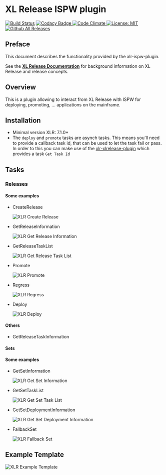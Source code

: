 # XL Release ISPW plugin

[![Build Status][xlr-ispw-plugin-travis-image]][xlr-ispw-plugin-travis-url]
[![Codacy Badge][xlr-ispw-plugin-codacy-image] ][xlr-ispw-plugin-codacy-url]
[![Code Climate][xlr-ispw-plugin-code-climate-image] ][xlr-ispw-plugin-code-climate-url]
[![License: MIT][xlr-ispw-plugin-license-image] ][xlr-ispw-plugin-license-url]
[![Github All Releases][xlr-ispw-plugin-downloads-image] ]()

[xlr-ispw-plugin-travis-image]: https://travis-ci.org/xebialabs-community/xlr-ispw-plugin.svg?branch=master
[xlr-ispw-plugin-travis-url]: https://travis-ci.org/xebialabs-community/xlr-ispw-plugin
[xlr-ispw-plugin-codacy-image]: https://api.codacy.com/project/badge/Grade/36153ed9460a44d289aa1186cde51fa1
[xlr-ispw-plugin-codacy-url]: https://www.codacy.com/app/joris-dewinne/xlr-ispw-plugin
[xlr-ispw-plugin-code-climate-image]: https://codeclimate.com/github/xebialabs-community/xlr-ispw-plugin/badges/gpa.svg
[xlr-ispw-plugin-code-climate-url]: https://codeclimate.com/github/xebialabs-community/xlr-ispw-plugin
[xlr-ispw-plugin-license-image]: https://img.shields.io/badge/License-MIT-yellow.svg
[xlr-ispw-plugin-license-url]: https://opensource.org/licenses/MIT
[xlr-ispw-plugin-downloads-image]: https://img.shields.io/github/downloads/xebialabs-community/xlr-ispw-plugin/total.svg

## Preface

This document describes the functionality provided by the xlr-ispw-plugin.

See the **[XL Release Documentation](https://docs.xebialabs.com/xl-release/index.html)** for background information on XL Release and release concepts.

## Overview

This is a plugin allowing to interact from XL Release with ISPW for deploying, promoting, ... applications on the mainframe.

## Installation

* Minimal version XLR: 7.1.0+
* The `deploy` and `promote` tasks are asynch tasks. This means you'll need to provide a callback task id, that can be used to let the task fail or pass.
  In order to this you can make use of the [xlr-xlrelease-plugin](https://github.com/xebialabs-community/xlr-xlrelease-plugin) which provides a task `Get Task Id`

## Tasks

### Releases

#### Some examples
+ CreateRelease

    ![XLR Create Release](images/CreateRelease.png)
    
+ GetReleaseInformation

    ![XLR Get Release Information](images/GetReleaseInfo.png)

+ GetReleaseTaskList

    ![XLR Get Release Task List](images/GetReleaseTaskList.png)
  
+ Promote

    ![XLR Promote](images/Promote.png)
    
+ Regress

    ![XLR Regress](images/Regress.png)
    
+ Deploy

    ![XLR Deploy](images/Deploy.png)

#### Others
+ GetReleaseTaskInformation   

#### Sets

#### Some examples
+ GetSetInformation

    ![XLR Get Set Information](images/GetSetInfo.png)
    
+ GetSetTaskList

    ![XLR Get Set Task List](images/GetSetTaskList.png)
    
+ GetSetDeploymentInformation

    ![XLR Get Set Deployment Information](images/GetSetDeploymentInformation.png)
    
+ FallbackSet

    ![XLR Fallback Set](images/FallbackSet.png)
  
## Example Template

![XLR Example Template](images/ExampleTemplate.png)
